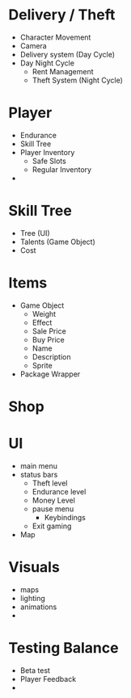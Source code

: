 # Delivery / Theft 
- Character Movement 
- Camera
- Delivery system (Day Cycle)
- Day Night Cycle 
  - Rent Management 
  - Theft System (Night Cycle)
# Player 
- Endurance 
- Skill Tree 
- Player Inventory 
  - Safe Slots 
  - Regular Inventory 
- 
# Skill Tree
- Tree (UI)
- Talents (Game Object)
- Cost 

# Items
- Game Object 
  - Weight
  - Effect 
  - Sale Price 
  - Buy Price 
  - Name 
  - Description 
  - Sprite
- Package Wrapper 
# Shop 
# UI 
- main menu 
- status bars 
    - Theft level 
    - Endurance level 
    - Money Level 
    - pause menu 
      - Keybindings 
    - Exit gaming 
- Map 
# Visuals 
  - maps 
  - lighting 
  - animations 
  - 
# Testing Balance 
 - Beta test 
 - Player Feedback 
 - 

